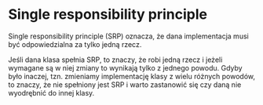# Single responsibility principle

Single responsibility principle (SRP) oznacza, że dana implementacja musi być odpowiedzialna za tylko jedną rzecz. 

Jeśli dana klasa spełnia SRP, to znaczy, że robi jedną rzecz i jeżeli wymagane są w niej zmiany to wynikają tylko z jednego powodu. Gdyby było inaczej, tzn. zmieniamy implementację klasy z wielu różnych powodów, to znaczy, że nie spełniony jest SRP i warto zastanowić się czy daną nie wyodrębnić do innej klasy.